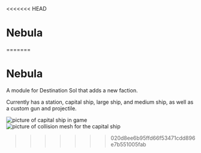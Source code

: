 <<<<<<< HEAD
# Nebula
=======
# Nebula
A module for Destination Sol that adds a new faction.

Currently has a station, capital ship, large ship, and medium ship, as well as a custom gun and projectile.

![picture of capital ship in game](https://github.com/RatMoleRat/Nebula/blob/master/images/CapitalShipFiring.PNG)
![picture of collision mesh for the capital ship](https://github.com/RatMoleRat/Nebula/blob/master/images/CollisionScreenshot3.PNG)
>>>>>>> 020d8ee6b95ffd66f53471cdd896e7b551005fab

